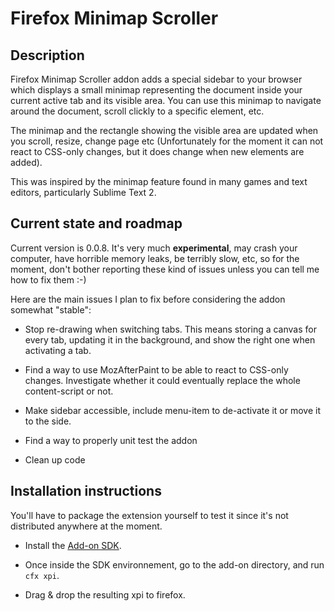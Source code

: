 Firefox Minimap Scroller
========================

Description
-----------

Firefox Minimap Scroller addon adds a special sidebar to your browser which
displays a small minimap representing the document inside your current active 
tab and its visible area. You can use this minimap to navigate around the 
document, scroll clickly to a specific element, etc.

The minimap and the rectangle showing the visible area are updated when you
scroll, resize, change page etc (Unfortunately for the moment it can not react
to CSS-only changes, but it does change when new elements are added).

This was inspired by the minimap feature found in many games and text editors,
particularly Sublime Text 2. 

Current state and roadmap
-------------------------

Current version is 0.0.8. It's very much **experimental**, may crash your 
computer, have horrible memory leaks, be terribly slow, etc, so for the moment,
don't bother reporting these kind of issues unless you can tell me how to fix
them :-)

Here are the main issues I plan to fix before considering the addon somewhat
"stable":

- Stop re-drawing when switching tabs. This means storing a canvas for every
  tab, updating it in the background, and show the right one when activating a
  tab.

- Find a way to use MozAfterPaint to be able to react to CSS-only changes.
  Investigate whether it could eventually replace the whole content-script 
  or not.  

- Make sidebar accessible, include menu-item to de-activate it or move it
  to the side.

- Find a way to properly unit test the addon

- Clean up code


Installation instructions
-------------------------

You'll have to package the extension yourself to test it since it's not
distributed anywhere at the moment.

- Install the [Add-on SDK][].

- Once inside the SDK environnement, go to the add-on directory, and run
  `cfx xpi`.

- Drag & drop the resulting xpi to firefox.

[Add-on SDK]: https://addons.mozilla.org/en-US/developers/docs/sdk/latest/dev-guide/tutorials/installation.html
